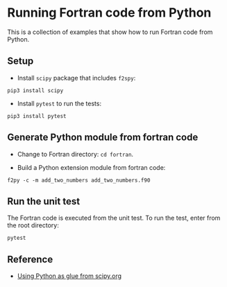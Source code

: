 # Running Fortran code from Python

This is a collection of examples that show how to run Fortran code from Python.


## Setup

* Install `scipy` package that includes `f2spy`:

```
pip3 install scipy
```

* Install `pytest` to run the tests:

```
pip3 install pytest
```

## Generate Python module from fortran code

* Change to Fortran directory: `cd fortran`.

* Build a Python extension module from fortran code:

```
f2py -c -m add_two_numbers add_two_numbers.f90
```

## Run the unit test

The Fortran code is executed from the unit test. To run the test, enter from the root directory:

```
pytest
```

## Reference

* [Using Python as glue from scipy.org](https://docs.scipy.org/doc/numpy-1.10.0/user/c-info.python-as-glue.html)

